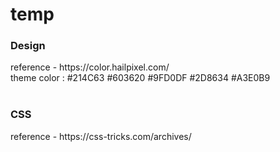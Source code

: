 # temp

<h3>Design</h3>
reference - https://color.hailpixel.com/<br>
theme color : #214C63 #603620 #9FD0DF #2D8634 #A3E0B9<br><br>

<h3>CSS</h3>
reference - https://css-tricks.com/archives/ <br><br>
